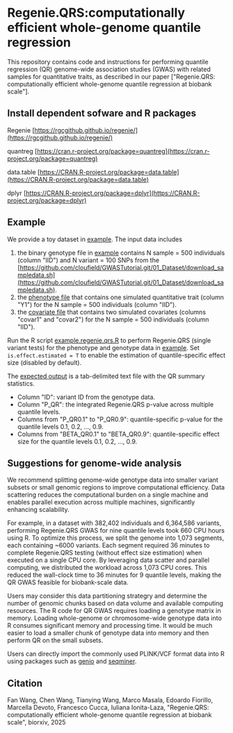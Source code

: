 # Regenie.QRS:computationally efficient whole-genome quantile regression 
This repository contains code and instructions for performing quantile regression (QR) genome-wide association studies (GWAS) with related samples for quantitative traits, as described in our paper ["Regenie.QRS: computationally efficient whole-genome quantile regression at biobank scale"].

## Install dependent sofware and R packages

Regenie [https://rgcgithub.github.io/regenie/](https://rgcgithub.github.io/regenie/)

quantreg [https://cran.r-project.org/package=quantreg](https://cran.r-project.org/package=quantreg)

data.table [https://CRAN.R-project.org/package=data.table](https://CRAN.R-project.org/package=data.table)

dplyr [https://CRAN.R-project.org/package=dplyr](https://CRAN.R-project.org/package=dplyr)


## Example

We provide a toy dataset in [example](/example). 
The input data includes 
1) the binary genotype file in [example](/example) contains N sample = 500 individuals (column "IID") 
and N variant = 100 SNPs from the [https://github.com/cloufield/GWASTutorial.git/01_Dataset/download_sampledata.sh](https://github.com/cloufield/GWASTutorial.git/01_Dataset/download_sampledata.sh).
2) the [phenotype file](example/normalized_pheno.txt) that contains one simulated quantitative trait (column "Y1") for the N sample = 500 individuals (column "IID").
3) the [covariate file](example/covariate.txt) that contains two simulated covariates (columns "covar1" and "covar2") for the N sample = 500 individuals (column "IID").

Run the R script [example.regenie.qrs.R](example.regenie.qrs.R) to perform Regenie.QRS (single variant tests) for the phenotype and genotype data in [example](/example). Set ```is.effect.estimated = T``` to enable the estimation of quantile-specific effect size (disabled by default).

The [expected output](example/example.sumstat.tsv) is a tab-delimited text file with the QR summary statistics. 
- Column "ID": variant ID from the genotype data.
- Column "P_QR": the integrated Regenie.QRS p-value across multiple quantile levels.
- Columns from "P_QR0.1" to "P_QR0.9": quantile-specific p-value for the quantile levels 0.1, 0.2, ..., 0.9.
- Columns from "BETA_QR0.1" to "BETA_QR0.9": quantile-specific effect size for the quantile levels 0.1, 0.2, ..., 0.9.



## Suggestions for genome-wide analysis

We recommend splitting genome-wide genotype data into smaller variant subsets or small genomic regions to improve computational efficiency. Data scattering reduces the computational burden on a single machine and enables parallel execution across multiple machines, significantly enhancing scalability. 

For example, in a dataset with 382,402 individuals and 6,364,586 variants, performing Regenie.QRS GWAS for nine quantile levels took 660 CPU hours using R. To optimize this process, we split the genome into 1,073 segments, each containing ~6000 variants. Each segment required 36 minutes to complete Regenie.QRS testing (without effect size estimation) when executed on a single CPU core. By leveraging data scatter and parallel computing, we distributed the workload across 1,073 CPU cores. This reduced the wall-clock time to 36 minutes for 9 quantile levels, making the QR GWAS feasible for biobank-scale data.


Users may consider this data partitioning strategry and determine the number of genomic chunks based on data volume and available computing resources. The R code for QR GWAS requires loading a genotype matrix in memory. Loading whole-genome or chromosome-wide genotype data into R consumes significant memory and processing time. It would be much easier to load a smaller chunk of genotype data into memory and then perform QR on the small subsets. 

Users can directly import the commonly used PLINK/VCF format data into R using packages such as [genio](https://github.com/OchoaLab/genio) and [seqminer](https://github.com/zhanxw/seqminer). 


## Citation

Fan Wang, Chen Wang, Tianying Wang, Marco Masala, Edoardo Fiorillo, Marcella Devoto, Francesco Cucca, Iuliana Ionita-Laza, "Regenie.QRS: computationally efficient whole-genome quantile regression at biobank scale", biorxiv, 2025
